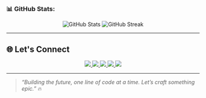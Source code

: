 ### 📊 GitHub Stats:

<div align="center">
  <img src="https://github-readme-stats.vercel.app/api?username=Tasnimul-Sharan&show_icons=true&theme=radical" alt="GitHub Stats" />
  <img src="https://github-readme-streak-stats.herokuapp.com/?user=Tasnimul-Sharan&theme=radical" alt="GitHub Streak" />
</div>

---

## 🌐 Let's Connect

<p align="center">
  <a href="https://www.facebook.com/tasnimul.sharan.397">
    <img src="https://img.shields.io/badge/Facebook-1877F2?style=for-the-badge&logo=facebook&logoColor=white" />
  </a>
  <a href="https://x.com/SharanTasnimul">
    <img src="https://img.shields.io/badge/X-1DA1F2?style=for-the-badge&logo=twitter&logoColor=white" />
  </a>
  <a href="https://github.com/Tasnimul-Sharan">
    <img src="https://img.shields.io/badge/GitHub-000000?style=for-the-badge&logo=github&logoColor=white" />
  </a>
  <a href="https://www.linkedin.com/in/tasnimul-alam/">
    <img src="https://img.shields.io/badge/LinkedIn-0077B5?style=for-the-badge&logo=linkedin&logoColor=white" />
  </a>
  <a href="mailto:tasnimulsharan8962@gmail.com">
    <img src="https://img.shields.io/badge/Gmail-D14836?style=for-the-badge&logo=gmail&logoColor=white" />
  </a>
</p>

---

> _“Building the future, one line of code at a time. Let’s craft something epic.”_ 🔥
